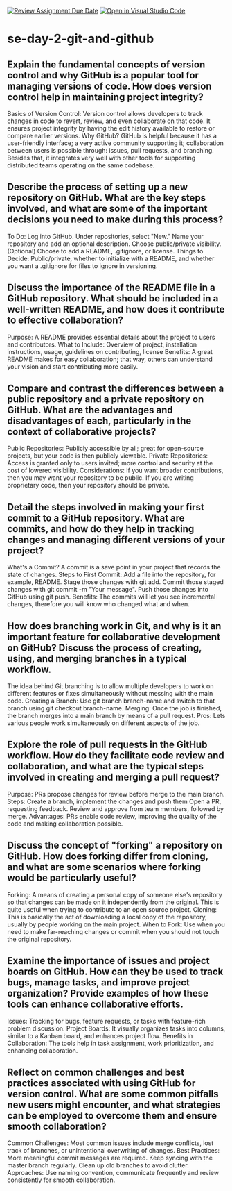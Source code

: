[![Review Assignment Due Date](https://classroom.github.com/assets/deadline-readme-button-22041afd0340ce965d47ae6ef1cefeee28c7c493a6346c4f15d667ab976d596c.svg)](https://classroom.github.com/a/8wgCKhpZ)
[![Open in Visual Studio Code](https://classroom.github.com/assets/open-in-vscode-2e0aaae1b6195c2367325f4f02e2d04e9abb55f0b24a779b69b11b9e10269abc.svg)](https://classroom.github.com/online_ide?assignment_repo_id=17042856&assignment_repo_type=AssignmentRepo)
# se-day-2-git-and-github
## Explain the fundamental concepts of version control and why GitHub is a popular tool for managing versions of code. How does version control help in maintaining project integrity?
Basics of Version Control: Version control allows developers to track changes in code to revert, review, and even collaborate on that code. It ensures project integrity by having the edit history available to restore or compare earlier versions.
Why GitHub? GitHub is helpful because it has a user-friendly interface; a very active community supporting it; collaboration between users is possible through: issues, pull requests, and branching. Besides that, it integrates very well with other tools for supporting distributed teams operating on the same codebase.
## Describe the process of setting up a new repository on GitHub. What are the key steps involved, and what are some of the important decisions you need to make during this process?
To Do:
Log into GitHub.
Under repositories, select "New."
Name your repository and add an optional description.
Choose public/private visibility.
(Optional) Choose to add a README, .gitignore, or license.
Things to Decide: Public/private, whether to initialize with a README, and whether you want a .gitignore for files to ignore in versioning.
## Discuss the importance of the README file in a GitHub repository. What should be included in a well-written README, and how does it contribute to effective collaboration?
Purpose: A README provides essential details about the project to users and contributors.
What to Include: Overview of project, installation instructions, usage, guidelines on contributing, license
Benefits: A great README makes for easy collaboration; that way, others can understand your vision and start contributing more easily.
## Compare and contrast the differences between a public repository and a private repository on GitHub. What are the advantages and disadvantages of each, particularly in the context of collaborative projects?
Public Repositories: Publicly accessible by all; great for open-source projects, but your code is then publicly viewable.
Private Repositories: Access is granted only to users invited; more control and security at the cost of lowered visibility.
Considerations: If you want broader contributions, then you may want your repository to be public. If you are writing proprietary code, then your repository should be private.
## Detail the steps involved in making your first commit to a GitHub repository. What are commits, and how do they help in tracking changes and managing different versions of your project?
What's a Commit? A commit is a save point in your project that records the state of changes.
Steps to First Commit:
Add a file into the repository, for example, README. Stage those changes with git add. Commit those staged changes with git commit -m "Your message". Push those changes into GitHub using git push. Benefits: The commits will let you see incremental changes, therefore you will know who changed what and when.
## How does branching work in Git, and why is it an important feature for collaborative development on GitHub? Discuss the process of creating, using, and merging branches in a typical workflow.
The idea behind Git branching is to allow multiple developers to work on different features or fixes simultaneously without messing with the main code. Creating a Branch: Use git branch branch-name and switch to that branch using git checkout branch-name.
Merging: Once the job is finished, the branch merges into a main branch by means of a pull request.
Pros: Lets various people work simultaneously on different aspects of the job.
## Explore the role of pull requests in the GitHub workflow. How do they facilitate code review and collaboration, and what are the typical steps involved in creating and merging a pull request?
Purpose: PRs propose changes for review before merge to the main branch.
Steps:
Create a branch, implement the changes and push them
Open a PR, requesting feedback.
Review and approve from team members, followed by merge.
Advantages: PRs enable code review, improving the quality of the code and making collaboration possible.
## Discuss the concept of "forking" a repository on GitHub. How does forking differ from cloning, and what are some scenarios where forking would be particularly useful?
Forking: A means of creating a personal copy of someone else's repository so that changes can be made on it independently from the original. This is quite useful when trying to contribute to an open source project.
Cloning: This is basically the act of downloading a local copy of the repository, usually by people working on the main project.
When to Fork: Use when you need to make far-reaching changes or commit when you should not touch the original repository.
## Examine the importance of issues and project boards on GitHub. How can they be used to track bugs, manage tasks, and improve project organization? Provide examples of how these tools can enhance collaborative efforts.
Issues: Tracking for bugs, feature requests, or tasks with feature-rich problem discussion.
Project Boards: It visually organizes tasks into columns, similar to a Kanban board, and enhances project flow.
Benefits in Collaboration: The tools help in task assignment, work prioritization, and enhancing collaboration.
## Reflect on common challenges and best practices associated with using GitHub for version control. What are some common pitfalls new users might encounter, and what strategies can be employed to overcome them and ensure smooth collaboration?
Common Challenges: Most common issues include merge conflicts, lost track of branches, or unintentional overwriting of changes.
Best Practices:
More meaningful commit messages are required.
Keep syncing with the master branch regularly.
Clean up old branches to avoid clutter.
Approaches: Use naming convention, communicate frequently and review consistently for smooth collaboration.
